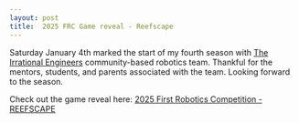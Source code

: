 ```yaml
---
layout: post
title:  2025 FRC Game reveal - Reefscape
---
```


Saturday January 4th marked the start of my fourth season with [The Irrational Engineers](https://www.theirrationalengineers.com) community-based robotics team. Thankful for the mentors, students, and parents associated with the team. Looking forward to the season.

Check out the game reveal here: [2025 First Robotics Competition - REEFSCAPE](https://www.youtube.com/watch?v=YWbxcjlY9JY&ab_channel=FIRSTRoboticsCompetition) 
